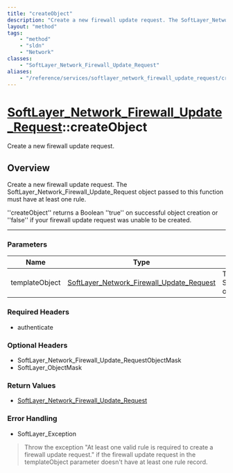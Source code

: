 ```yaml
---
title: "createObject"
description: "Create a new firewall update request. The SoftLayer_Network_Firewall_Update_Request object passed to this function must... "
layout: "method"
tags:
    - "method"
    - "sldn"
    - "Network"
classes:
    - "SoftLayer_Network_Firewall_Update_Request"
aliases:
    - "/reference/services/softlayer_network_firewall_update_request/createObject"
---
```

# [SoftLayer_Network_Firewall_Update_Request](/reference/services/SoftLayer_Network_Firewall_Update_Request)::createObject

Create a new firewall update request.


## Overview 
Create a new firewall update request. The SoftLayer_Network_Firewall_Update_Request object passed to this function must have at least one rule. 

''createObject'' returns a Boolean ''true'' on successful object creation or ''false'' if your firewall update request was unable to be created. 

-----

### Parameters 
|Name | Type | Description |
| --- | --- | --- |
|templateObject| <a href='/reference/datatypes/SoftLayer_Network_Firewall_Update_Request'>SoftLayer_Network_Firewall_Update_Request </a>| The SoftLayer_Network_Firewall_Update_Request object that you wish to create.|


### Required Headers
* authenticate


### Optional Headers
* SoftLayer_Network_Firewall_Update_RequestObjectMask
* SoftLayer_ObjectMask

### Return Values
* <a href='/reference/datatypes/SoftLayer_Network_Firewall_Update_Request'>SoftLayer_Network_Firewall_Update_Request </a>



### Error Handling

* SoftLayer_Exception 

> Throw the exception "At least one valid rule is required to create a firewall update request." if the firewall update request in the templateObject parameter doesn't have at least one rule record. 



